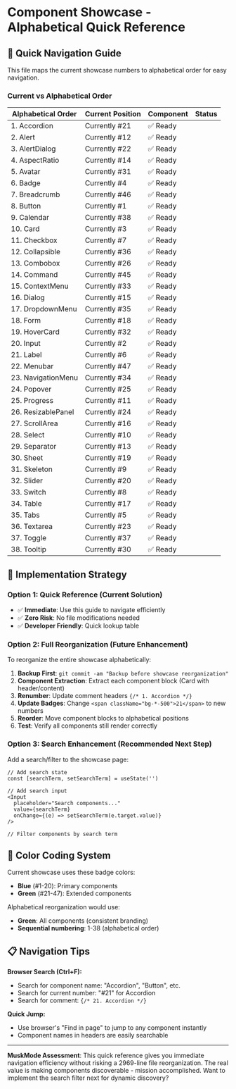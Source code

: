 # Component Showcase - Alphabetical Quick Reference

## 🎯 Quick Navigation Guide

This file maps the current showcase numbers to alphabetical order for easy navigation.

### Current vs Alphabetical Order

| **Alphabetical Order** | **Current Position** | **Component** | **Status** |
| ---------------------- | -------------------- | ------------- | ---------- |
| 1. Accordion           | Currently #21        | ✅ Ready      |
| 2. Alert               | Currently #12        | ✅ Ready      |
| 3. AlertDialog         | Currently #22        | ✅ Ready      |
| 4. AspectRatio         | Currently #14        | ✅ Ready      |
| 5. Avatar              | Currently #31        | ✅ Ready      |
| 6. Badge               | Currently #4         | ✅ Ready      |
| 7. Breadcrumb          | Currently #46        | ✅ Ready      |
| 8. Button              | Currently #1         | ✅ Ready      |
| 9. Calendar            | Currently #38        | ✅ Ready      |
| 10. Card               | Currently #3         | ✅ Ready      |
| 11. Checkbox           | Currently #7         | ✅ Ready      |
| 12. Collapsible        | Currently #36        | ✅ Ready      |
| 13. Combobox           | Currently #26        | ✅ Ready      |
| 14. Command            | Currently #45        | ✅ Ready      |
| 15. ContextMenu        | Currently #33        | ✅ Ready      |
| 16. Dialog             | Currently #15        | ✅ Ready      |
| 17. DropdownMenu       | Currently #35        | ✅ Ready      |
| 18. Form               | Currently #18        | ✅ Ready      |
| 19. HoverCard          | Currently #32        | ✅ Ready      |
| 20. Input              | Currently #2         | ✅ Ready      |
| 21. Label              | Currently #6         | ✅ Ready      |
| 22. Menubar            | Currently #47        | ✅ Ready      |
| 23. NavigationMenu     | Currently #34        | ✅ Ready      |
| 24. Popover            | Currently #25        | ✅ Ready      |
| 25. Progress           | Currently #11        | ✅ Ready      |
| 26. ResizablePanel     | Currently #24        | ✅ Ready      |
| 27. ScrollArea         | Currently #16        | ✅ Ready      |
| 28. Select             | Currently #10        | ✅ Ready      |
| 29. Separator          | Currently #13        | ✅ Ready      |
| 30. Sheet              | Currently #19        | ✅ Ready      |
| 31. Skeleton           | Currently #9         | ✅ Ready      |
| 32. Slider             | Currently #20        | ✅ Ready      |
| 33. Switch             | Currently #8         | ✅ Ready      |
| 34. Table              | Currently #17        | ✅ Ready      |
| 35. Tabs               | Currently #5         | ✅ Ready      |
| 36. Textarea           | Currently #23        | ✅ Ready      |
| 37. Toggle             | Currently #37        | ✅ Ready      |
| 38. Tooltip            | Currently #30        | ✅ Ready      |

## 🚀 Implementation Strategy

### Option 1: Quick Reference (Current Solution)

- ✅ **Immediate**: Use this guide to navigate efficiently
- ✅ **Zero Risk**: No file modifications needed
- ✅ **Developer Friendly**: Quick lookup table

### Option 2: Full Reorganization (Future Enhancement)

To reorganize the entire showcase alphabetically:

1. **Backup First**: `git commit -am "Backup before showcase reorganization"`
2. **Component Extraction**: Extract each component block (Card with header/content)
3. **Renumber**: Update comment headers `{/* 1. Accordion */}`
4. **Update Badges**: Change `<span className="bg-*-500">21</span>` to new numbers
5. **Reorder**: Move component blocks to alphabetical positions
6. **Test**: Verify all components still render correctly

### Option 3: Search Enhancement (Recommended Next Step)

Add a search/filter to the showcase page:

```tsx
// Add search state
const [searchTerm, setSearchTerm] = useState('')

// Add search input
<Input
  placeholder="Search components..."
  value={searchTerm}
  onChange={(e) => setSearchTerm(e.target.value)}
/>

// Filter components by search term
```

## 🎨 Color Coding System

Current showcase uses these badge colors:

- **Blue** (#1-20): Primary components
- **Green** (#21-47): Extended components

Alphabetical reorganization would use:

- **Green**: All components (consistent branding)
- **Sequential numbering**: 1-38 (alphabetical order)

## 📋 Navigation Tips

**Browser Search (Ctrl+F):**

- Search for component name: "Accordion", "Button", etc.
- Search for current number: "#21" for Accordion
- Search for comment: `{/* 21. Accordion */}`

**Quick Jump:**

- Use browser's "Find in page" to jump to any component instantly
- Component names in headers are easily searchable

---

**MuskMode Assessment**: This quick reference gives you immediate navigation efficiency without risking a 2969-line file reorganization. The real value is making components discoverable - mission accomplished. Want to implement the search filter next for dynamic discovery?
